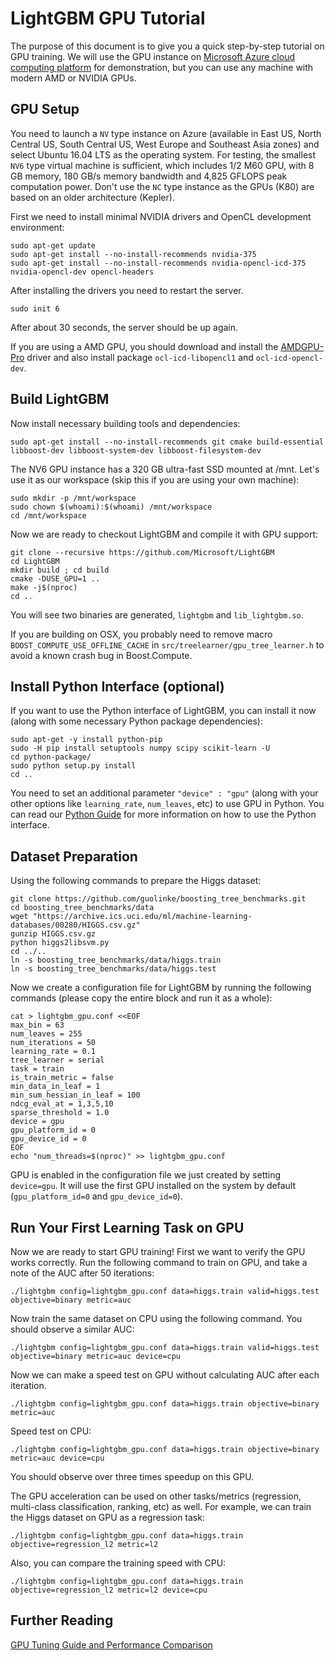 LightGBM GPU Tutorial
==================================

The purpose of this document is to give you a quick step-by-step tutorial on GPU training.
We will use the GPU instance on
[Microsoft Azure cloud computing platform](https://azure.microsoft.com/)
for demonstration, but you can use any machine with modern AMD or NVIDIA GPUs.


GPU Setup
-------------------------

You need to launch a `NV` type instance on Azure (available in East US, North
Central US, South Central US, West Europe and Southeast Asia zones)
and select Ubuntu 16.04 LTS as the operating system.
For testing, the smallest `NV6` type virtual machine is sufficient, which includes
1/2 M60 GPU, with 8 GB memory, 180 GB/s memory bandwidth and 4,825 GFLOPS peak
computation power. Don't use the `NC` type instance as the GPUs (K80) are
based on an older architecture (Kepler).

First we need to install minimal NVIDIA drivers and OpenCL development environment:

```
sudo apt-get update
sudo apt-get install --no-install-recommends nvidia-375
sudo apt-get install --no-install-recommends nvidia-opencl-icd-375 nvidia-opencl-dev opencl-headers
```

After installing the drivers you need to restart the server.

```
sudo init 6
```

After about 30 seconds, the server should be up again.

If you are using a AMD GPU, you should download and install the
[AMDGPU-Pro](http://support.amd.com/en-us/download/linux) driver and 
also install package `ocl-icd-libopencl1` and `ocl-icd-opencl-dev`.

Build LightGBM
----------------------------

Now install necessary building tools and dependencies:
```
sudo apt-get install --no-install-recommends git cmake build-essential libboost-dev libboost-system-dev libboost-filesystem-dev
```

The NV6 GPU instance has a 320 GB ultra-fast SSD mounted at /mnt. Let's use it 
as our workspace (skip this if you are using your own machine):

```
sudo mkdir -p /mnt/workspace
sudo chown $(whoami):$(whoami) /mnt/workspace
cd /mnt/workspace
```

Now we are ready to checkout LightGBM and compile it with GPU support:

```
git clone --recursive https://github.com/Microsoft/LightGBM
cd LightGBM
mkdir build ; cd build
cmake -DUSE_GPU=1 .. 
make -j$(nproc)
cd ..
```

You will see two binaries are generated, `lightgbm` and `lib_lightgbm.so`.

If you are building on OSX, you probably need to remove macro
`BOOST_COMPUTE_USE_OFFLINE_CACHE` in `src/treelearner/gpu_tree_learner.h` to
avoid a known crash bug in Boost.Compute.

Install Python Interface (optional)
-----------------------------------

If you want to use the Python interface of LightGBM, you can install it now 
(along with some necessary Python package dependencies):

```
sudo apt-get -y install python-pip
sudo -H pip install setuptools numpy scipy scikit-learn -U
cd python-package/
sudo python setup.py install
cd ..
```

You need to set an additional parameter `"device" : "gpu"` (along with your other options
like `learning_rate`, `num_leaves`, etc) to use GPU in Python.
You can read our [Python Guide](https://github.com/Microsoft/LightGBM/tree/master/examples/python-guide)
for more information on how to use the Python interface.

Dataset Preparation
----------------------------

Using the following commands to prepare the Higgs dataset:

```
git clone https://github.com/guolinke/boosting_tree_benchmarks.git
cd boosting_tree_benchmarks/data
wget "https://archive.ics.uci.edu/ml/machine-learning-databases/00280/HIGGS.csv.gz"
gunzip HIGGS.csv.gz
python higgs2libsvm.py
cd ../..
ln -s boosting_tree_benchmarks/data/higgs.train
ln -s boosting_tree_benchmarks/data/higgs.test
```

Now we create a configuration file for LightGBM by running the following commands
(please copy the entire block and run it as a whole):

```
cat > lightgbm_gpu.conf <<EOF
max_bin = 63
num_leaves = 255
num_iterations = 50
learning_rate = 0.1
tree_learner = serial
task = train
is_train_metric = false
min_data_in_leaf = 1
min_sum_hessian_in_leaf = 100
ndcg_eval_at = 1,3,5,10
sparse_threshold = 1.0
device = gpu
gpu_platform_id = 0
gpu_device_id = 0
EOF
echo "num_threads=$(nproc)" >> lightgbm_gpu.conf
```

GPU is enabled in the configuration file we just created by setting `device=gpu`.  It will use
the first GPU installed on the system by default (`gpu_platform_id=0` and
`gpu_device_id=0`).

Run Your First Learning Task on GPU
-----------------------------------

Now we are ready to start GPU training! First we want to verify the GPU works
correctly. Run the following command to train on GPU, and take a note of the
AUC after 50 iterations:

```
./lightgbm config=lightgbm_gpu.conf data=higgs.train valid=higgs.test objective=binary metric=auc
```

Now train the same dataset on CPU using the following command. You should observe a similar AUC:

```
./lightgbm config=lightgbm_gpu.conf data=higgs.train valid=higgs.test objective=binary metric=auc device=cpu
```

Now we can make a speed test on GPU without calculating AUC after each iteration.

```
./lightgbm config=lightgbm_gpu.conf data=higgs.train objective=binary metric=auc
```

Speed test on CPU:

```
./lightgbm config=lightgbm_gpu.conf data=higgs.train objective=binary metric=auc device=cpu
```

You should observe over three times speedup on this GPU.

The GPU acceleration can be used on other tasks/metrics (regression, multi-class classification, ranking, etc) 
as well. For example, we can train the Higgs dataset on GPU as a regression task:

```
./lightgbm config=lightgbm_gpu.conf data=higgs.train objective=regression_l2 metric=l2
```

Also, you can compare the training speed with CPU:

```
./lightgbm config=lightgbm_gpu.conf data=higgs.train objective=regression_l2 metric=l2 device=cpu
```

Further Reading
---------------

[GPU Tuning Guide and Performance Comparison](./GPU-Performance.md)

